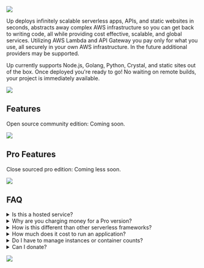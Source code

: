 ![](https://dl.dropboxusercontent.com/u/6396913/Apex/Up/Readme/title-fs8.png)

Up deploys infinitely scalable serverless apps, APIs, and static websites in seconds, abstracts away complex AWS infrastructure so you can get back to writing code, all while providing cost effective, scalable, and global services. Utilizing AWS Lambda and API Gateway you pay only for what you use, all securely in your own AWS infrastructure. In the future additional providers may be supported.

Up currently supports Node.js, Golang, Python, Crystal, and static sites out of the box. Once deployed you're ready to go! No waiting on remote builds, your project is immediately available.

![](https://dl.dropboxusercontent.com/u/6396913/Apex/Up/Readme/screen-koa-fs8.png)

## Features

Open source community edition: Coming soon.

![](https://dl.dropboxusercontent.com/u/6396913/Apex/Up/Readme/up-features-community-fs8.png)

## Pro Features

Close sourced pro edition: Coming less soon.

![](https://dl.dropboxusercontent.com/u/6396913/Apex/Up/Readme/up-features-pro-fs8.png)

## FAQ

<details>
  <summary>Is this a hosted service?</summary>
  <p>There are no plans for a hosted version. Up lets you deploy applications to your own AWS account for isolation, security, and longevity, don't worry about a startup going out of business.</p>
</details>

<details>
  <summary>Why are you charging money for a Pro version?</summary>
  <p>I am an independent developer, with no funding, so it is the only way I can support myself and the project! Commercial support, additional features, bug fix, and feature priority are provided with the Pro license, ensuring the project stays alive.</p>
</details>

<details>
  <summary>How is this different than other serverless frameworks?</summary>
  <p>Most of the AWS Lambda based tools are function-oriented, while Up abstracts this away entirely. Up does not use framework "shims", the servers that you run using Up are regular HTTP servers and require no code changes for Lambda compatibility.</p>
</details>

<details>
  <summary>How much does it cost to run an application?</summary>
  <p>AWS API Gateway provides 1 million free requests per month, so there's a good chance you won't have to pay anything at all. Beyond that view the <a href="https://aws.amazon.com/api-gateway/pricing/">AWS Pricing</a> for more information.</p>
</details>

<details>
  <summary>Do I have to manage instances or container counts?</summary>
  <p>Nope! Up scales to fit your traffic on-demand, you don't have to do anything beyond deploying your code.</p>
</details>

<details>
  <summary>Can I donate?</summary>
  <p>I'm glad you asked! Yes you can, head over to the <a href="https://opencollective.com/apex">OpenCollective</a> page. Any donations are greatly appreciated, and help me focus more on Up and other open source projects.</p>
</details>



<a href="https://apex.sh"><img src="http://tjholowaychuk.com:6000/svg/sponsor"></a>
